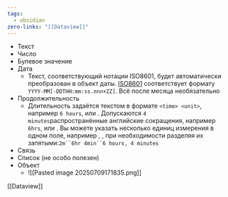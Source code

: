 ```yaml
---
tags:
  - obsidian
zero-links: "[[Dataview]]"
---
```

- Текст
- Число
- Булевое значение
- Дата
	- Текст, соответствующий нотации ISO8601, будет автоматически преобразован в объект даты. [ISO8601](https://translate.google.com/website?sl=auto&tl=ru&hl=ru&u=https://en.wikipedia.org/wiki/ISO_8601) соответствует формату `YYYY-MM[-DDTHH:mm:ss.nnn+ZZ]`. Всё после месяца необязательно
- Продолжительность
	- Длительность задаётся текстом в формате `<time> <unit>`, например `6 hours`, или . Допускаются `4 minutes`распространённые английские сокращения, например `6hrs`, или . Вы можете указать несколько единиц измерения в одном поле, например , , при необходимости разделяя их запятыми:`2m``6hr 4min``6 hours, 4 minutes`
- Связь
- Список (не особо полезен)
- Объект
	- ![[Pasted image 20250709171835.png]]

[[Dataview]]